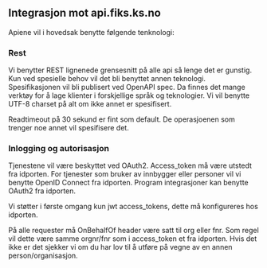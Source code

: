 ## Integrasjon mot api.fiks.ks.no

Apiene vil i hovedsak benytte følgende tenknologi:

### Rest
Vi benytter REST lignenede grensesnitt på alle api så lenge det er gunstig. Kun ved spesielle behov vil det bli benyttet annen teknologi.
Spesifikasjonen vil bli publisert ved OpenAPI spec. Da finnes det mange verktøy for å lage klienter i forskjellige språk og teknologier.
Vi vil benytte UTF-8 charset på alt om ikke annet er spesifisert.

Readtimeout på 30 sekund er fint som default. De operasjoenen som trenger noe annet vil spesifisere det.

### Inlogging og autorisasjon
Tjenestene vil være beskyttet ved OAuth2. Access_token må være utstedt fra idporten. For tjenester som bruker av innbygger eller personer vil vi benytte OpenID Connect fra idporten.
Program integrasjoner kan benytte OAuth2 fra idporten. 

Vi støtter i første omgang kun jwt access_tokens, dette må konfigureres hos idporten.

På alle requester må OnBehalfOf header være satt til org eller fnr. Som regel vil dette være samme orgnr/fnr som i access_token et fra idporten.
Hvis det ikke er det sjekker vi om du har lov til å utføre på vegne av en annen person/organisasjon.

